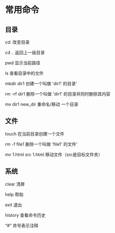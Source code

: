 # 常用命令

## 目录

cd: 改变目录

cd .. 返回上一级目录 

pwd 显示当前路径

ls 查看目录中的文件 

mkdir dir1 创建一个叫做 'dir1' 的目录' 

rm -rf dir1 删除一个叫做 'dir1' 的目录并同时删除其内容 

mv dir1 new_dir 重命名/移动 一个目录 



## 文件

touch 在当前目录创建一个文件

rm -f file1 删除一个叫做 'file1' 的文件' 

mv 1.html src 1.html 移动文件（src是目标文件夹）

## 系统

clear 清屏

help 帮助

exit 退出

history 查看命令历史

“#”  井号表示注释